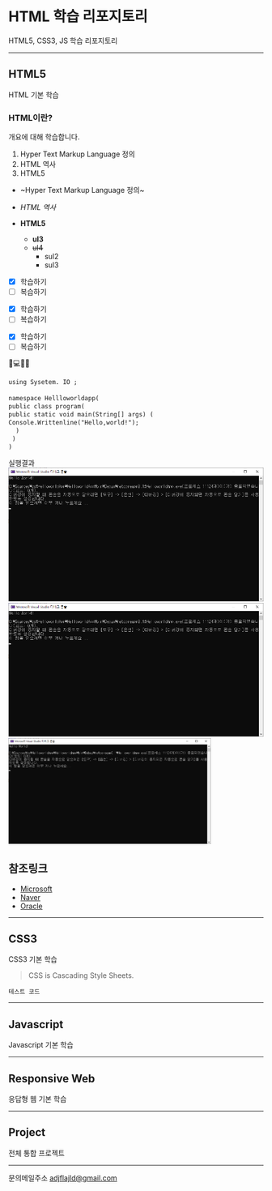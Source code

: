 # HTML 학습 리포지토리
HTML5, CSS3, JS 학습 리포지토리

-----------

## HTML5
HTML 기본 학습

### HTML이란?
개요에 대해 학습합니다.
1. Hyper Text Markup Language 정의
2. HTML 역사
3. HTML5

- ~Hyper Text Markup Language 정의~
- *HTML 역사*
- **HTML5**

  * **ul3**
  * ~~ul4~~
    - sul2
    - sul3
 
 * [X] 학습하기
 * [ ] 복습하기
 
 - [X] 학습하기
 - [ ] 복습하기
 
 + [X] 학습하기
 + [ ] 복습하기
    
🤔💻🥨💟    
    
 ```CSharp
 using Sysetem. IO ;
 
 namespace Hellloworldapp(
 public class program(
 public static void main(String[] args) (
 Console.Writtenline("Hello,world!");
   )
  )
 )
 ```
 
 실행결과
 ![실행결과](https://github.com/taekyom/StudyHtml/blob/main/ref_images/console%20result.png "절대경로")
 ![실행결과](ref_images/console%20result.png "상대경로")
 <img src="ref_images/console%20result.png" width="400" title="절대경로" alt="실행결과" />
 
 참조링크
 -------
 - [Microsoft](https://www.microsoft.com)
 - [Naver](https://www.naver.com)
 - [Oracle](https://www.oracle.com)
 
 
-----------

## CSS3
CSS3 기본 학습

>CSS is Cascading Style Sheets.

`테스트 코드`

-----------

## Javascript 
Javascript 기본 학습

-----------

## Responsive Web
응답형 웹 기본 학습

-----------

## Project
전체 통합 프로젝트

-----------

문의메일주소 <adjflajld@gmail.com>
